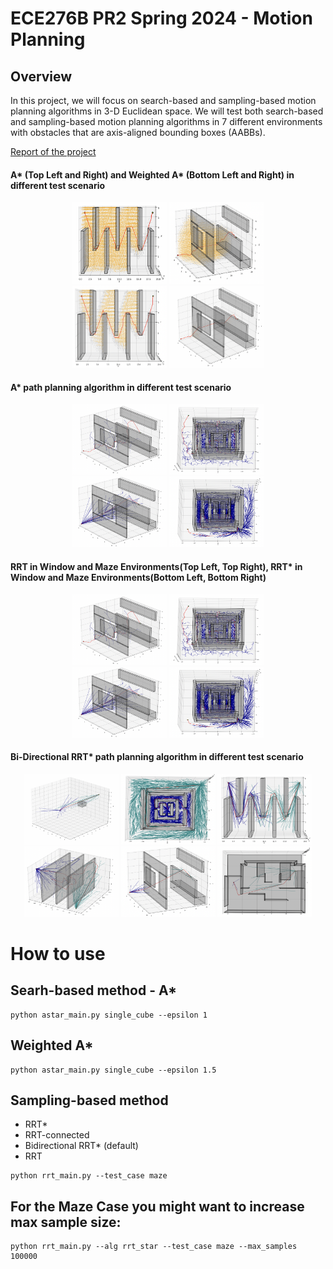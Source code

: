 # ECE276B PR2 Spring 2024 - Motion Planning

## Overview
In this project, we will focus on search-based and sampling-based motion planning algorithms in 3-D Euclidean space. We will test both search-based and sampling-based motion planning algorithms in 7 different environments with obstacles that are axis-aligned bounding boxes (AABBs). 

[Report of the project](https://drive.google.com/file/d/15PmhiIm68NDd3kgRTn9EB6amDcqkDHKF/view?usp=sharing)

<p centering>

#### A* (Top Left and Right) and Weighted A* (Bottom Left and Right) in different test scenario

<div align="center">
    <img src="images/flappy.png" width="151" height="131">
    <img src="images/window.png" width="151" height="131">
</div>
<div align="center">
    <img src="images/weighted_A/bird.png" width="151" height="131">
    <img src="images/weighted_A/window.png" width="151" height="131">
</div>


#### A* path planning algorithm in different test scenario

<div align="center">
    <img src="images/RRT_window.png" width="151" height="113">
    <img src="images/RRT_maze.png" width="151" height="113">
</div>    
<div align="center">
    <img src="images/RRT_satr_win.png" width="151" height="113">
    <img src="images/RRT_star_maze.png" width="151" height="113">
</div>



#### RRT in Window and Maze Environments(Top Left, Top Right), RRT* in Window and Maze Environments(Bottom Left, Bottom Right)

<div align="center">
    <img src="images/RRT_window.png" width="151" height="113">
    <img src="images/RRT_maze.png" width="151" height="113">
</div>
<div align="center">    
    <img src="images/RRT_satr_win.png" width="151" height="113">
    <img src="images/RRT_star_maze.png" width="151" height="113">
</div>



#### Bi-Directional RRT* path planning algorithm in different test scenario

<div align="center">
    <img src="images/rrt_bid/cube.png" width="151" height="113">
    <img src="images/rrt_bid/maze.png" width="151" height="113">
    <img src="images/rrt_bid/bird.png" width="151" height="113">
</div>
<div align="center">
    <img src="images/rrt_bid/monza.png" width="151" height="113">
    <img src="images/rrt_bid/window.png" width="151" height="113">
    <img src="images/rrt_bid/room.png" width="151" height="113">
</div>

# How to use
## Searh-based method - A*
```
python astar_main.py single_cube --epsilon 1
```
## Weighted A*
```
python astar_main.py single_cube --epsilon 1.5
```
## Sampling-based method 
- RRT*
- RRT-connected
- Bidirectional RRT* (default)
- RRT 
```
python rrt_main.py --test_case maze
```
## For the Maze Case you might want to increase max sample size:
```
python rrt_main.py --alg rrt_star --test_case maze --max_samples 100000

```